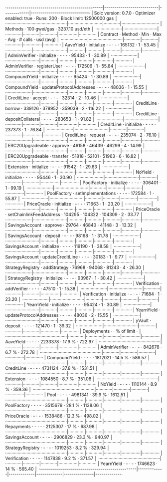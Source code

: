 ·------------------------------------------------|---------------------------|-------------|-----------------------------·
|              Solc version: 0.7.0               ·  Optimizer enabled: true  ·  Runs: 200  ·  Block limit: 12500000 gas  │
·················································|···························|·············|······························
|  Methods                                       ·              100 gwei/gas               ·       3237.10 usd/eth       │
·····················|···························|·············|·············|·············|···············|··············
|  Contract          ·  Method                   ·  Min        ·  Max        ·  Avg        ·  # calls      ·  usd (avg)  │
·····················|···························|·············|·············|·············|···············|··············
|  AaveYield         ·  initialize               ·          -  ·          -  ·     165132  ·            1  ·      53.45  │
·····················|···························|·············|·············|·············|···············|··············
|  AdminVerifier     ·  initialize               ·          -  ·          -  ·      95433  ·            1  ·      30.89  │
·····················|···························|·············|·············|·············|···············|··············
|  AdminVerifier     ·  registerUser             ·          -  ·          -  ·     172506  ·            1  ·      55.84  │
·····················|···························|·············|·············|·············|···············|··············
|  CompoundYield     ·  initialize               ·          -  ·          -  ·      95424  ·            1  ·      30.89  │
·····················|···························|·············|·············|·············|···············|··············
|  CompoundYield     ·  updateProtocolAddresses  ·          -  ·          -  ·      48036  ·            1  ·      15.55  │
·····················|···························|·············|·············|·············|···············|··············
|  CreditLine        ·  accept                   ·          -  ·          -  ·      32314  ·            2  ·      10.46  │
·····················|···························|·············|·············|·············|···············|··············
|  CreditLine        ·  borrow                   ·     339126  ·     378952  ·     359039  ·            2  ·     116.22  │
·····················|···························|·············|·············|·············|···············|··············
|  CreditLine        ·  depositCollateral        ·          -  ·          -  ·     283653  ·            1  ·      91.82  │
·····················|···························|·············|·············|·············|···············|··············
|  CreditLine        ·  initialize               ·          -  ·          -  ·     237373  ·            1  ·      76.84  │
·····················|···························|·············|·············|·············|···············|··············
|  CreditLine        ·  request                  ·          -  ·          -  ·     235074  ·            2  ·      76.10  │
·····················|···························|·············|·············|·············|···············|··············
|  ERC20Upgradeable  ·  approve                  ·      46158  ·      46439  ·      46299  ·            4  ·      14.99  │
·····················|···························|·············|·············|·············|···············|··············
|  ERC20Upgradeable  ·  transfer                 ·      51818  ·      52101  ·      51963  ·            6  ·      16.82  │
·····················|···························|·············|·············|·············|···············|··············
|  Extension         ·  initialize               ·          -  ·          -  ·      91542  ·            1  ·      29.63  │
·····················|···························|·············|·············|·············|···············|··············
|  NoYield           ·  initialize               ·          -  ·          -  ·      95446  ·            1  ·      30.90  │
·····················|···························|·············|·············|·············|···············|··············
|  PoolFactory       ·  initialize               ·          -  ·          -  ·     306401  ·            1  ·      99.19  │
·····················|···························|·············|·············|·············|···············|··············
|  PoolFactory       ·  setImplementations       ·          -  ·          -  ·     172584  ·            1  ·      55.87  │
·····················|···························|·············|·············|·············|···············|··············
|  PriceOracle       ·  initialize               ·          -  ·          -  ·      71663  ·            1  ·      23.20  │
·····················|···························|·············|·············|·············|···············|··············
|  PriceOracle       ·  setChainlinkFeedAddress  ·     104295  ·     104322  ·     104309  ·            2  ·      33.77  │
·····················|···························|·············|·············|·············|···············|··············
|  SavingsAccount    ·  approve                  ·      29764  ·      46840  ·      41148  ·            3  ·      13.32  │
·····················|···························|·············|·············|·············|···············|··············
|  SavingsAccount    ·  deposit                  ·          -  ·          -  ·      98168  ·            1  ·      31.78  │
·····················|···························|·············|·············|·············|···············|··············
|  SavingsAccount    ·  initialize               ·          -  ·          -  ·     119190  ·            1  ·      38.58  │
·····················|···························|·············|·············|·············|···············|··············
|  SavingsAccount    ·  updateCreditLine         ·          -  ·          -  ·      30183  ·            1  ·       9.77  │
·····················|···························|·············|·············|·············|···············|··············
|  StrategyRegistry  ·  addStrategy              ·      76968  ·      94068  ·      81243  ·            4  ·      26.30  │
·····················|···························|·············|·············|·············|···············|··············
|  StrategyRegistry  ·  initialize               ·          -  ·          -  ·      93967  ·            1  ·      30.42  │
·····················|···························|·············|·············|·············|···············|··············
|  Verification      ·  addVerifier              ·          -  ·          -  ·      47510  ·            1  ·      15.38  │
·····················|···························|·············|·············|·············|···············|··············
|  Verification      ·  initialize               ·          -  ·          -  ·      71684  ·            1  ·      23.20  │
·····················|···························|·············|·············|·············|···············|··············
|  YearnYield        ·  initialize               ·          -  ·          -  ·      95424  ·            1  ·      30.89  │
·····················|···························|·············|·············|·············|···············|··············
|  YearnYield        ·  updateProtocolAddresses  ·          -  ·          -  ·      48036  ·            2  ·      15.55  │
·····················|···························|·············|·············|·············|···············|··············
|  yVault            ·  deposit                  ·          -  ·          -  ·     121470  ·            1  ·      39.32  │
·····················|···························|·············|·············|·············|···············|··············
|  Deployments                                   ·                                         ·  % of limit   ·             │
·················································|·············|·············|·············|···············|··············
|  AaveYield                                     ·          -  ·          -  ·    2233378  ·       17.9 %  ·     722.97  │
·················································|·············|·············|·············|···············|··············
|  AdminVerifier                                 ·          -  ·          -  ·     842678  ·        6.7 %  ·     272.78  │
·················································|·············|·············|·············|···············|··············
|  CompoundYield                                 ·          -  ·          -  ·    1812021  ·       14.5 %  ·     586.57  │
·················································|·············|·············|·············|···············|··············
|  CreditLine                                    ·          -  ·          -  ·    4731124  ·       37.8 %  ·    1531.51  │
·················································|·············|·············|·············|···············|··············
|  Extension                                     ·          -  ·          -  ·    1084550  ·        8.7 %  ·     351.08  │
·················································|·············|·············|·············|···············|··············
|  NoYield                                       ·          -  ·          -  ·    1110144  ·        8.9 %  ·     359.36  │
·················································|·············|·············|·············|···············|··············
|  Pool                                          ·          -  ·          -  ·    4981341  ·       39.9 %  ·    1612.51  │
·················································|·············|·············|·············|···············|··············
|  PoolFactory                                   ·          -  ·          -  ·    3515679  ·       28.1 %  ·    1138.06  │
·················································|·············|·············|·············|···············|··············
|  PriceOracle                                   ·          -  ·          -  ·    1538486  ·       12.3 %  ·     498.02  │
·················································|·············|·············|·············|···············|··············
|  Repayments                                    ·          -  ·          -  ·    2125307  ·         17 %  ·     687.98  │
·················································|·············|·············|·············|···············|··············
|  SavingsAccount                                ·          -  ·          -  ·    2906829  ·       23.3 %  ·     940.97  │
·················································|·············|·············|·············|···············|··············
|  StrategyRegistry                              ·          -  ·          -  ·    1019253  ·        8.2 %  ·     329.94  │
·················································|·············|·············|·············|···············|··············
|  Verification                                  ·          -  ·          -  ·    1147838  ·        9.2 %  ·     371.57  │
·················································|·············|·············|·············|···············|··············
|  YearnYield                                    ·          -  ·          -  ·    1746623  ·         14 %  ·     565.40  │
·------------------------------------------------|-------------|-------------|-------------|---------------|-------------·